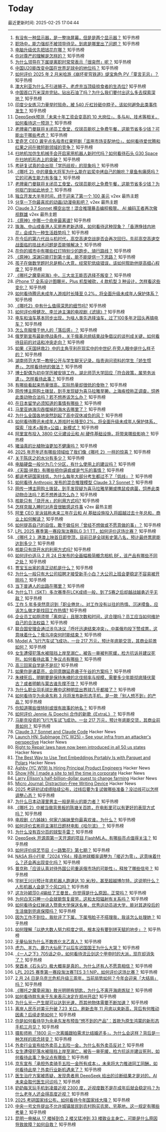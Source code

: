 # Today

最近更新时间: 2025-02-25 17:04:44

--- 
1. [有没有一种显示器，是一整块屏幕，但是是两个显示器？](https://www.zhihu.com/question/8427785489) 知乎热榜
2. [职场中，能力强却不被领导待见，到底是哪里出了问题？](https://www.zhihu.com/question/12924771511) 知乎热榜
3. [电脑升级优先把钱花在哪？](https://www.zhihu.com/question/13219599639) 知乎热榜
4. [你对尊严的理解是怎样的？](https://www.zhihu.com/question/23967367) 知乎热榜
5. [为什么领导在下属提离职时常常表示「很突然」呢？](https://www.zhihu.com/question/12668460439) 知乎热榜
6. [中国U20能改变中国在世界足球中的地位吗？](https://www.zhihu.com/question/12338011589) 知乎热榜
7. [如何评价 2025 年 2 月米哈游《崩坏星穹铁道》缇宝角色 PV「童言无忌」？](https://www.zhihu.com/question/13310676009) 知乎热榜
8. [澳大利亚为什么不引进狮子、老虎充当顶级掠食者的生态位?](https://www.zhihu.com/question/664929200) 知乎热榜
9. [中国首口万米深井完钻，钻出石油了吗？为什么我们要付出这么多去探索深地？](https://www.zhihu.com/question/12907868368) 知乎热榜
10. [印度少女练习力量举时殒命，被 540 斤杠铃砸中脖子，该如何避免此类事件发生？](https://www.zhihu.com/question/12795553001) 知乎热榜
11. [DeepSeek预测「未来十年工资会变高的 10 大岗位」，多与AI、技术等相关，如何看待这一预测？](https://www.zhihu.com/question/12930594912) 知乎热榜
12. [老牌豪门曼联将关闭员工食堂，仅球员能吃上免费午餐，这能节省多少钱？可能出于哪些考虑？](https://www.zhihu.com/question/13268099627) 知乎热榜
13. [爱奇艺 CEO 龚宇点名指责红果短剧「滥用市场支配地位」，如何看待爱优腾和红果之间在微短剧领域的竞争？](https://www.zhihu.com/question/12834303234) 知乎热榜
14. [扫地机加仿生机械手会开启家用机器人新时代吗？如何看待石头 G30 Space 在扫地机形态上的突破？](https://www.zhihu.com/question/13288514907) 知乎热榜
15. [考研复试真的会出现「学历歧视」的现象吗？](https://www.zhihu.com/question/12287021791) 知乎热榜
16. [《哪吒 2》中的章鱼大将军为什么能在岩浆中烤自己的腕吃？章鱼有痛感吗？它的可再生能力有多强？](https://www.zhihu.com/question/12487226776) 知乎热榜
17. [老牌豪门曼联将关闭员工食堂，仅球员能吃上免费午餐，这能节省多少钱？为何抠门到如此地步？](https://www.zhihu.com/question/13268099627) 知乎热榜
18. [独立开发大半年时间，终于迎来了第一个 100 美元](https://www.v2ex.com/t/1114017) v2ex 最热主题
19. [分享一下你最喜欢的动画/动漫电影吧？](https://www.v2ex.com/t/1113997) v2ex 最热主题
20. [Claude 3.7 Sonnet 横空出世！混合推理暴击编程极限， AI 编码王者再次傲视群雄](https://www.v2ex.com/t/1113979) v2ex 最热主题
21. [《原神》中哪一个命座最离谱?](https://www.zhihu.com/question/561355289) 知乎热榜
22. [珠海、中山成香港人买房养老新选择，如何看待这种现象？「香港挣钱内地花」会成为一种生活趋势吗？](https://www.zhihu.com/question/12813369340) 知乎热榜
23. [在今后的第六代战斗机时代，高空高速空战是否会再次回归，先前高空高速空战面临的技战术问题是否能够解决？](https://www.zhihu.com/question/10698778476) 知乎热榜
24. [在你的城市中有哪些红灯特别少的跑步、骑行路线？](https://www.zhihu.com/question/12687237201) 知乎热榜
25. [《原神》深渊只能打到第十层，能不能提供一下思路？](https://www.zhihu.com/question/12940701774) 知乎热榜
26. [孩子在做数学题时总是粗心大意，经常犯低级错误，该如何帮助他提高细心程度？](https://www.zhihu.com/question/12491823418) 知乎热榜
27. [《哪吒之魔童闹海》中，三大龙王能否选择不叛变？](https://www.zhihu.com/question/12962034786) 知乎热榜
28. [iPhone 17 全系设计图曝光，Plus 机型被砍，4 款机型 3 种设计，怎样看这些变化？](https://www.zhihu.com/question/13194702893) 知乎热榜
29. [如何看待腾讯未成年人游戏时长降至 0.2%，将全面升级未成年人保护体系？](https://www.zhihu.com/question/13227796825) 知乎热榜
30. [《哪吒2》中有什么值得深思的细节吗?](https://www.zhihu.com/question/12089374176) 知乎热榜
31. [如何评价檀健次、李兰迪主演的电视剧《滤镜》?](https://www.zhihu.com/question/13151104567) 知乎热榜
32. [电车和油车基本同步出现，为啥人类先选择油车，过了100多年才回头再搞电车？](https://www.zhihu.com/question/13138938605) 知乎热榜
33. [怎么克服慢于他人的「落后感」？](https://www.zhihu.com/question/12867360064) 知乎热榜
34. [俄罗斯宣布最新停战条件，关于俄美总统结束战争倡议的谈判成关键，如何看待目前的对话和冲突走向？](https://www.zhihu.com/question/13296842584) 知乎热榜
35. [如果《天国拯救2》中的主角亨利在现实中的中世纪,在旁人眼中是什么样子的？](https://www.zhihu.com/question/13100786256) 知乎热榜
36. [湖南师范大学一教授公开与学生聊天记录，指责询问资料的学生「娇生惯养」，怎样看待他的做法？](https://www.zhihu.com/question/13295441633) 知乎热榜
37. [博士配偶为初中学历被安排工作，湖北师范大学回应「符合政策，属劳务派遣」，怎样看待此事？](https://www.zhihu.com/question/13286722569) 知乎热榜
38. [有哪些看起来热量很高，实际热量却很低的食物？](https://www.zhihu.com/question/359675190) 知乎热榜
39. [网传博主网购土拨鼠，到手发现疑为喜马拉雅旱獭，上海疾控称正调查，饲养此类动物合法吗？若不想养该怎么办？](https://www.zhihu.com/question/13246151689) 知乎热榜
40. [在日本留学必须知道的事情有哪些？](https://www.zhihu.com/question/297569102) 知乎热榜
41. [马里亚纳海沟吞噬掉的海水去哪里了？](https://www.zhihu.com/question/12604776931) 知乎热榜
42. [为什么全国各地突然刮起了高中双休减负的风？](https://www.zhihu.com/question/13148402976) 知乎热榜
43. [如何看待腾讯未成年人游戏时长降至0.2%，将全面升级未成年人保护体系，探索「技术+服务+公益」新模式？](https://www.zhihu.com/question/13227796825) 知乎热榜
44. [阿里宣布投入 3800 亿元建设云和 AI 硬件基础设施，将带来哪些影响？](https://www.zhihu.com/question/13187603245) 知乎热榜
45. [猪油真的比植物油更加不健康吗？](https://www.zhihu.com/question/19965374) 知乎热榜
46. [2025 年开年还有哪些领域给了我们像《哪吒 2》一样的惊喜？](https://www.zhihu.com/question/13222286069) 知乎热榜
47. [关于陈庆之的水分有多少？](https://www.zhihu.com/question/51435470) 知乎热榜
48. [电脑硬盘一般分为几个分区，有什么使用上的建议吗？](https://www.zhihu.com/question/12189747215) 知乎热榜
49. [《天国·拯救》有哪些把你逼疯或是气乐的事情？](https://www.zhihu.com/question/346772236) 知乎热榜
50. [都说考研国家线低，为什么每年大部分考生都过不了「低线」？](https://www.zhihu.com/question/13223423291) 知乎热榜
51. [如何看待 Anthropic 发布的混合推理模型 Claude 3.7 Sonnet？](https://www.zhihu.com/question/13271537395) 知乎热榜
52. [网传一博主网购土拨鼠，到手发现疑为喜马拉雅旱獭或携鼠疫病菌，饲养此类动物合法吗？若不想养该怎么办？](https://www.zhihu.com/question/13246151689) 知乎热榜
53. [核能只有「烧开水」的利用方式吗?](https://www.zhihu.com/question/11027530486) 知乎热榜
54. [怎样克服入睡时对声音很敏感这件事](https://www.v2ex.com/t/1113983) v2ex 最热主题
55. [阿里 CEO 吴泳铭称未来三年在云和 AI 基础设施投入将超越过去十年总和，商业上如何解读？](https://www.zhihu.com/question/12890244537) 知乎热榜
56. [如何提高自己的自信，敢于做任何「曾经不想做或不愿意做的事」？](https://www.zhihu.com/question/9435420452) 知乎热榜
57. [LPL 2025 赛季第一赛段淘汰赛BLG 3:1 TT，如何评价这场比赛？](https://www.zhihu.com/question/13199476277) 知乎热榜
58. [《哪吒 2 》港澳上映首日即登顶，目前已是全球影史第八名，预计最终票房能达到多少？](https://www.zhihu.com/question/13215047635) 知乎热榜
59. [核能只有烧开水的利用方式吗?](https://www.zhihu.com/question/11027530486) 知乎热榜
60. [如何评价适马 2 月 24 日发布的全画幅极简概念相机 BF，该产品有哪些不同之处？](https://www.zhihu.com/question/13192990332) 知乎热榜
61. [贾宝玉出家的真正动机是什么？](https://www.zhihu.com/question/11657595087) 知乎热榜
62. [为什么一般只有大公司招聘才接受新手小白？大公司上班会更稳定不容易被开除吗？](https://www.zhihu.com/question/13160474322) 知乎热榜
63. [当下普通人的出路在哪里？](https://www.zhihu.com/question/661303621) 知乎热榜
64. [为什么T1（SKT）多次赛季在LCK成绩一般，到了S赛之后却越战越勇近乎无敌？](https://www.zhihu.com/question/1675763837) 知乎热榜
65. [工作 5 年多突然意识到「职业倦怠」，对工作没有以往的热情、沉迷摸鱼，应该怎么做才能找回工作热情?](https://www.zhihu.com/question/12336186757) 知乎热榜
66. [企业员工如厕须带「离岗证」且限次数和时间，这合理吗？员工应当如何维护自己的合法权益？](https://www.zhihu.com/question/13178399240) 知乎热榜
67. [联合国安理会通过涉乌决议「呼吁迅速结束冲突」，中美俄均投下赞成票，这意味着什么？俄乌冲突何时能结束？](https://www.zhihu.com/question/13281535155) 知乎热榜
68. [Model A 飞行汽车试飞成功，一台 217 万元，预计年底能交货，其商业前景如何？](https://www.zhihu.com/question/13013166820) 知乎热榜
69. [女生遭侵犯落水被阻挡上岸至溺亡，被告一审被判死缓，检方抗诉并建议死刑，如何看待此事？争议点有哪些？](https://www.zhihu.com/question/13228197326) 知乎热榜
70. [高三回家自学是不是坑?](https://www.zhihu.com/question/667502442) 知乎热榜
71. [如果你是诸葛亮，会同意魏延奇袭子午谷的方案吗？](https://www.zhihu.com/question/12996483488) 知乎热榜
72. [朱棣死后，明朝要是保持朱棣的北伐频率与规模，需要多少年能彻底降伏蒙古？或者明朝与蒙古谁先撑不住？](https://www.zhihu.com/question/5807784560) 知乎热榜
73. [为什么职业羽毛球比赛中这种明显出界球几乎都接了？](https://www.zhihu.com/question/604754100) 知乎热榜
74. [如何看待华为余承东称 3 月将发布新形态手机，是一款「别人想不到」的产品？](https://www.zhihu.com/question/13222492213) 知乎热榜
75. [你知道哪些很特别或很有故事的地名？](https://www.zhihu.com/question/511605557) 知乎热榜
76. [如何评价 Jennie 与 Doechii 合作的新歌《ExtraL》？](https://www.zhihu.com/question/13062542513) 知乎热榜
77. [马斯克投资的飞行汽车试飞成功，一台 217 万元，预计年底能交货，其商业前景如何？](https://www.zhihu.com/question/13013166820) 知乎热榜
78. [Claude 3.7 Sonnet and Claude Code](https://www.anthropic.com/news/claude-3-7-sonnet) Hacker News
79. [Launch HN: SubImage (YC W25) – See your infra from an attacker's perspective](https://news.ycombinator.com/item?id=43161332) Hacker News
80. [Right to Repair laws have now been introduced in all 50 us states](https://www.ifixit.com/News/108371/right-to-repair-laws-have-now-been-introduced-in-all-50-us-states) Hacker News
81. [The Best Way to Use Text Embeddings Portably Is with Parquet and Polars](https://minimaxir.com/2025/02/embeddings-parquet/) Hacker News
82. [Ashby (YC W19) Is Hiring Principal Product Engineers](https://www.ashbyhq.com/careers?utm_source=hn&ashby_jid=a0d8713b-b35e-468e-82a2-40e33795b318) Hacker News
83. [Show HN: I made a site to tell the time in corporate](https://corporate.watch) Hacker News
84. [Larry Ellison's half-billion-dollar quest to change farming](https://www.wsj.com/tech/larry-ellison-hawaii-greenhouse-farm-food-2d260e1f) Hacker News
85. [Micro Journal: Distraction-Free Writing Device](https://github.com/unkyulee/micro-journal) Hacker News
86. [2025 考研初试成绩陆续公布，过线后要为复试做哪些准备？没过线可以怎样调整心态？](https://www.zhihu.com/question/13179083082) 知乎热榜
87. [为什么日本动漫里男主一般是用火的能力者？](https://www.zhihu.com/question/13104527111) 知乎热榜
88. [《哪吒 2》中被当做背景板的陈塘关百姓，在电影里可以有更好的表现方式吗？](https://www.zhihu.com/question/13138152285) 知乎热榜
89. [电视剧《六姊妹》何家六姊妹里你最喜欢谁，为什么？](https://www.zhihu.com/question/12588333517) 知乎热榜
90. [如何评价玄彬将主演抗日题材电影《哈尔滨》 ？](https://www.zhihu.com/question/499328319) 知乎热榜
91. [为什么没有百分百的球型手雷？](https://www.zhihu.com/question/607968540) 知乎热榜
92. [DeepSeek 开源周第一天开源的项目 FlashMLA，有哪些亮点值得关注？](https://www.zhihu.com/question/13184986280) 知乎热榜
93. [如何评价综艺节目《一路繁花》第七期？](https://www.zhihu.com/question/13006815798) 知乎热榜
94. [NASA 将小行星「2024 YR4」撞击地球概率调整为「接近为零」，这意味着什么？还会再出现变化吗？](https://www.zhihu.com/question/13202808207) 知乎热榜
95. [普京称「应该认真对待外国公司重返俄市场的可能性」，释放了哪些信号？](https://www.zhihu.com/question/12991655211) 知乎热榜
96. [宇树王兴兴预计年底机器人跑速达 10 米/秒，甚至超越博尔特，这说明什么？人形机器人会是下个风口吗？](https://www.zhihu.com/question/13011881322) 知乎热榜
97. [这次孙颖莎0:4输给了王曼昱，你觉得是什么原因，正常吗？](https://www.zhihu.com/question/13198563710) 知乎热榜
98. [为何白天只睡一小会就能恢复疲劳，这和太阳辐射有关系吗？](https://www.zhihu.com/question/6160269824) 知乎热榜
99. [如何看待全红婵进入暨南大学保送名单，优秀运动员进大学，能对其退役后的生活做到兜底保障吗？](https://www.zhihu.com/question/13224179729) 知乎热榜
100. [因为工作不到位，我批评了下属，下属甩脸子不搭理我，我该怎么处理她？](https://www.zhihu.com/question/12613535947) 知乎热榜
101. [如何理解「以绝大数人努力程度之低，根本没有要到拼天赋的地步」？](https://www.zhihu.com/question/654610289) 知乎热榜
102. [无量仙翁为什么不敢炼化太乙真人？](https://www.zhihu.com/question/11377983420) 知乎热榜
103. [虎力、羊力、鹿力大仙死了以后车迟国国王为什么大哭？](https://www.zhihu.com/question/550469060) 知乎热榜
104. [《一人之下》705话之中，如何看待流云剑这个甲申时的大派，现在却消失了？](https://www.zhihu.com/question/13011673331) 知乎热榜
105. [癸酉本《石头记》极大概率是真的，为什么还有人不愿意相信？](https://www.zhihu.com/question/606554061) 知乎热榜
106. [LPL 2025 赛季第一赛段淘汰赛TES 3:1 NIP，如何评价这场比赛？](https://www.zhihu.com/question/13231841901) 知乎热榜
107. [2 月 24 日是乌克兰危机升级三周年，当前局势如何？今年会迎来「大结局」吗？](https://www.zhihu.com/question/13184601886) 知乎热榜
108. [《哪吒之魔童闹海》敖光明明有钥匙，为什么不离开海底炼狱？](https://www.zhihu.com/question/12864535825) 知乎热榜
109. [如何看待胖东来于东来表示决定在郑州开店?](https://www.zhihu.com/question/13089819134) 知乎热榜
110. [为什么光一产生就可以达到光速，而其他物体需要不断加速？](https://www.zhihu.com/question/9123096591) 知乎热榜
111. [离岸人民币对美元升破 7.23 关口，刷新去年 11 月底以来新高，背后有何推动因素？后续走势如何？](https://www.zhihu.com/question/13191279465) 知乎热榜
112. [你是如何看待华为余承东发布预告“想不到的产品”：首款为原生鸿蒙的新形态手机三月见？](https://www.zhihu.com/question/13222492213) 知乎热榜
113. [摄影师称「1800 元一次离婚跟拍需求比结婚还多」，为什么会这样？背后是一种怎样的观念转变？](https://www.zhihu.com/question/12949930338) 知乎热榜
114. [外卖行业宣布给外卖员上五险一金，为什么有外卖员反对？](https://www.zhihu.com/question/12989734169) 知乎热榜
115. [女生遭侵犯落水被阻挡上岸至溺亡，被告一审死缓，检方抗诉并建议死刑，如何看待此事？争议点有哪些？](https://www.zhihu.com/question/13228197326) 知乎热榜
116. [京东宣布「承担外卖骑手五险一金所有成本」，未来将大力推进同工同酬，如何看待此举？外卖行业新机遇来了？](https://www.zhihu.com/question/13233526307) 知乎热榜
117. [医生治疗方案被质疑，发现患者用 DeepSeek 给出的诊断结果才是对的，AI 未来会取代医生问诊吗？](https://www.zhihu.com/question/13199597688) 知乎热榜
118. [奶奶每天玩手机到凌晨近视 2300 度，近视度数不是在成年后就会稳定吗？为什么老年人还会得高度近视？](https://www.zhihu.com/question/12952619197) 知乎热榜
119. [2025 考研国家线公布，如何看待今年国家线大降？](https://www.zhihu.com/question/13220923051) 知乎热榜
120. [中央一号文件提出不允许城镇居民到农村购买农房、宅基地，这一规定有哪些考量？](https://www.zhihu.com/question/13147519273) 知乎热榜
121. [昆明一电梯从 17 楼掉到负 2 楼又猛冲到 33 楼致业主身亡，可能是什么原因导致故障？如何自救？](https://www.zhihu.com/question/12986653681) 知乎热榜
